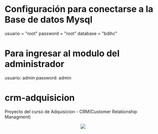 # Configuración para conectarse a la Base de datos Mysql
usuario = "root"
password = "root"
database = "bdihc"

# Para ingresar al modulo del administrador
usuario: admin
password: admin

# crm-adquisicion
Proyecto del curso de Adquisicion - CRM(Customer Relationship Managment)
<p align="center"><img src="https://blog.connext.es/hs-fs/hubfs/crm-blog-1.png?width=800&name=crm-blog-1.png"></p>

